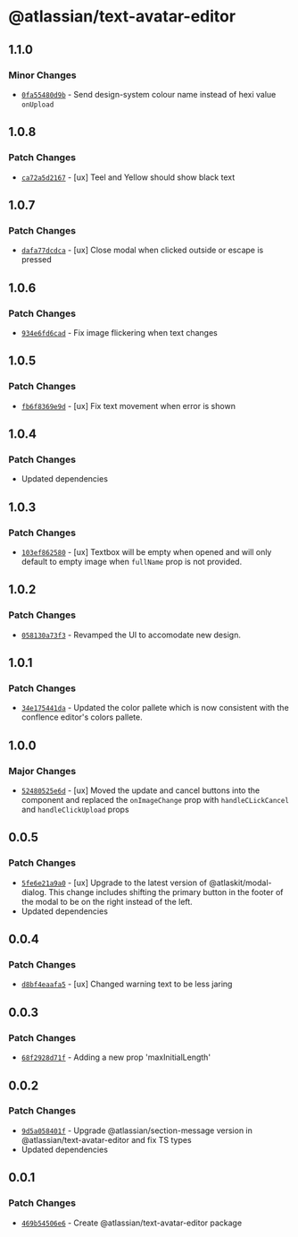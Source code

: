 # @atlassian/text-avatar-editor

## 1.1.0

### Minor Changes

- [`0fa55480d9b`](https://bitbucket.org/atlassian/atlassian-frontend/commits/0fa55480d9b) - Send design-system colour name instead of hexi value `onUpload`

## 1.0.8

### Patch Changes

- [`ca72a5d2167`](https://bitbucket.org/atlassian/atlassian-frontend/commits/ca72a5d2167) - [ux] Teel and Yellow should show black text

## 1.0.7

### Patch Changes

- [`dafa77dcdca`](https://bitbucket.org/atlassian/atlassian-frontend/commits/dafa77dcdca) - [ux] Close modal when clicked outside or escape is pressed

## 1.0.6

### Patch Changes

- [`934e6fd6cad`](https://bitbucket.org/atlassian/atlassian-frontend/commits/934e6fd6cad) - Fix image flickering when text changes

## 1.0.5

### Patch Changes

- [`fb6f8369e9d`](https://bitbucket.org/atlassian/atlassian-frontend/commits/fb6f8369e9d) - [ux] Fix text movement when error is shown

## 1.0.4

### Patch Changes

- Updated dependencies

## 1.0.3

### Patch Changes

- [`103ef862580`](https://bitbucket.org/atlassian/atlassian-frontend/commits/103ef862580) - [ux] Textbox will be empty when opened and will only default to empty image when `fullName` prop is not provided.

## 1.0.2

### Patch Changes

- [`058130a73f3`](https://bitbucket.org/atlassian/atlassian-frontend/commits/058130a73f3) - Revamped the UI to accomodate new design.

## 1.0.1

### Patch Changes

- [`34e175441da`](https://bitbucket.org/atlassian/atlassian-frontend/commits/34e175441da) - Updated the color pallete which is now consistent with the conflence editor's colors pallete.

## 1.0.0

### Major Changes

- [`52480525e6d`](https://bitbucket.org/atlassian/atlassian-frontend/commits/52480525e6d) - [ux] Moved the update and cancel buttons into the component and replaced the `onImageChange` prop with `handleCLickCancel` and `handleClickUpload` props

## 0.0.5

### Patch Changes

- [`5fe6e21a9a0`](https://bitbucket.org/atlassian/atlassian-frontend/commits/5fe6e21a9a0) - [ux] Upgrade to the latest version of @atlaskit/modal-dialog. This change includes shifting the primary button in the footer of the modal to be on the right instead of the left.
- Updated dependencies

## 0.0.4

### Patch Changes

- [`d8bf4eaafa5`](https://bitbucket.org/atlassian/atlassian-frontend/commits/d8bf4eaafa5) - [ux] Changed warning text to be less jaring

## 0.0.3

### Patch Changes

- [`68f2928d71f`](https://bitbucket.org/atlassian/atlassian-frontend/commits/68f2928d71f) - Adding a new prop 'maxInitialLength'

## 0.0.2

### Patch Changes

- [`9d5a058401f`](https://bitbucket.org/atlassian/atlassian-frontend/commits/9d5a058401f) - Upgrade @atlassian/section-message version in @atlassian/text-avatar-editor and fix TS types
- Updated dependencies

## 0.0.1

### Patch Changes

- [`469b54506e6`](https://bitbucket.org/atlassian/atlassian-frontend/commits/469b54506e6) - Create @atlassian/text-avatar-editor package
